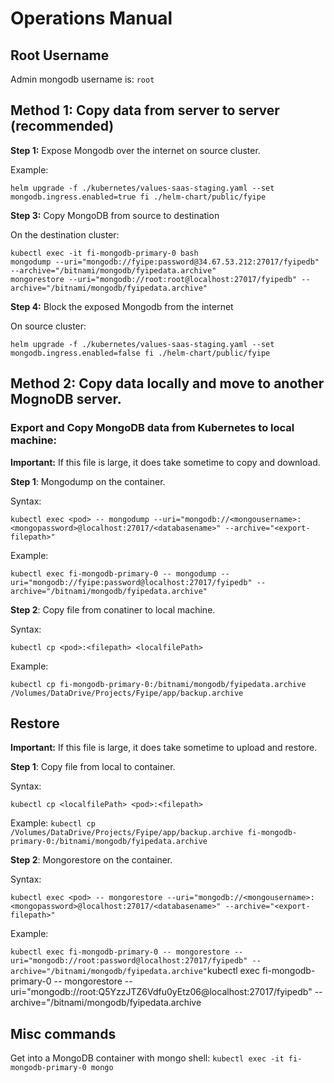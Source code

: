 # Operations Manual

## Root Username

Admin mongodb username is: `root`

## Method 1: Copy data from server to server (recommended)

**Step 1:** Expose Mongodb over the internet on source cluster. 

Example: 

`helm upgrade -f ./kubernetes/values-saas-staging.yaml --set mongodb.ingress.enabled=true fi ./helm-chart/public/fyipe`

**Step 3:** Copy MongoDB from source to destination

On the destination cluster: 

```
kubectl exec -it fi-mongodb-primary-0 bash
mongodump --uri="mongodb://fyipe:password@34.67.53.212:27017/fyipedb" --archive="/bitnami/mongodb/fyipedata.archive"
mongorestore --uri="mongodb://root:root@localhost:27017/fyipedb" --archive="/bitnami/mongodb/fyipedata.archive"
```

**Step 4:** Block the exposed Mongodb from the internet

On source cluster: 

`helm upgrade -f ./kubernetes/values-saas-staging.yaml --set mongodb.ingress.enabled=false fi ./helm-chart/public/fyipe`

## Method 2: Copy data locally and move to another MognoDB server. 

### Export and Copy MongoDB data from Kubernetes to local machine: 

**Important:** If this file is large, it does take sometime to copy and download.

**Step 1**: Mongodump on the container.

Syntax: 

`kubectl exec <pod> -- mongodump --uri="mongodb://<mongousername>:<mongopassword>@localhost:27017/<databasename>" --archive="<export-filepath>"`

Example: 

`kubectl exec fi-mongodb-primary-0 -- mongodump --uri="mongodb://fyipe:password@localhost:27017/fyipedb" --archive="/bitnami/mongodb/fyipedata.archive"`

**Step 2**: Copy file from conatiner to local machine. 

Syntax: 

`kubectl cp <pod>:<filepath> <localfilePath>`

Example:

`kubectl cp fi-mongodb-primary-0:/bitnami/mongodb/fyipedata.archive /Volumes/DataDrive/Projects/Fyipe/app/backup.archive`


## Restore

**Important:** If this file is large, it does take sometime to upload and restore.

**Step 1**: Copy file from local to container. 

Syntax: 

`kubectl cp <localfilePath> <pod>:<filepath> `

Example: 
`kubectl cp /Volumes/DataDrive/Projects/Fyipe/app/backup.archive fi-mongodb-primary-0:/bitnami/mongodb/fyipedata.archive`


**Step 2**: Mongorestore on the container.

Syntax: 

`kubectl exec <pod> -- mongorestore --uri="mongodb://<mongousername>:<mongopassword>@localhost:27017/<databasename>" --archive="<export-filepath>"`

Example: 

`kubectl exec fi-mongodb-primary-0 -- mongorestore --uri="mongodb://root:password@localhost:27017/fyipedb" --archive="/bitnami/mongodb/fyipedata.archive"`kubectl exec fi-mongodb-primary-0 -- mongorestore --uri="mongodb://root:Q5YzzJTZ6Vdfu0yEtz06@localhost:27017/fyipedb" --archive="/bitnami/mongodb/fyipedata.archive

## Misc commands

Get into a MongoDB container with mongo shell: 
`kubectl exec -it fi-mongodb-primary-0 mongo`